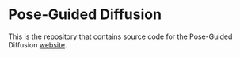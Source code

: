 # Pose-Guided Diffusion

This is the repository that contains source code for the Pose-Guided Diffusion [website](https://pose-guided-diffusion.github.io).
